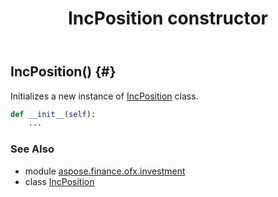 ﻿---
title: IncPosition constructor
second_title: Aspose.Finance for Python via .NET API References
description: 
type: docs
weight: 10
url: /python-net/aspose.finance.ofx.investment/incposition/__init__/
is_root: false
---

## IncPosition() {#}

Initializes a new instance of [IncPosition](/finance/python-net/aspose.finance.ofx.investment/incposition) class.



```python
def __init__(self):
    ...
```





### See Also
* module [aspose.finance.ofx.investment](../../)
* class [IncPosition](/finance/python-net/aspose.finance.ofx.investment/incposition)
